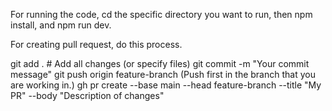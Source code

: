 For running the code, cd the specific directory you want to run, then npm install, and npm run dev.

For creating pull request, do this process.

git add .  # Add all changes (or specify files)
git commit -m "Your commit message"
git push origin feature-branch (Push first in the branch that you are working in.)
gh pr create --base main --head feature-branch --title "My PR" --body "Description of changes"


